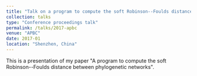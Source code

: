 ```yaml
---
title: "Talk on a program to compute the soft Robinson--Foulds distance"
collection: talks
type: "Conference proceedings talk"
permalink: /talks/2017-apbc
venue: "APBC"
date: 2017-01
location: "Shenzhen, China"
---
```


This is a presentation of my paper "A program to compute the soft Robinson--Foulds distance between phylogenetic networks".

